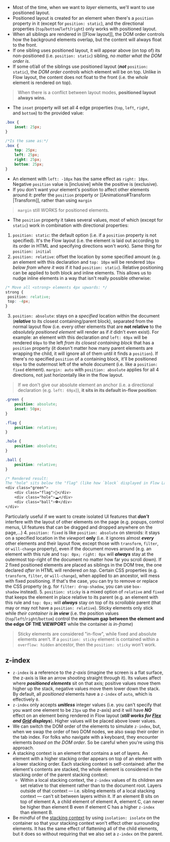 - Most of the time, when we want to *layer* elements, we'll want to use positioned layout.
- Positioned layout is created for an element when there's a `position` property in it 
  (except for `position: static`), and the directional properties (`top`/`bottom`/`left`/`right`) only works with positioned layout.
- When all siblings are rendered in [[Flow layout]], the DOM order controls how the background elements overlap, but the content will always float to the front.
- If one sibling uses positioned layout, it will appear above (on top of) its non-positioned (i.e. `position: static`) sibling, *no matter what the DOM order is*.
- If some of/all of the siblings use positioned layout (**_not_** `position: static`), the *DOM order controls* which element will be on top. Unlike in Flow layout, the content does not float to the front (i.e. the *whole* element is rendered on top).

> When there is a conflict between layout modes, **positioned layout always wins.**

- The `inset` property will set all 4 edge properties (`top`, `left`, `right`, and `bottom`) to the provided value:
```css
.box {
	inset: 25px;
}

/*Is the same as:*/
.box {
	top: 25px;
	left: 25px;
	right: 25px;
	bottom: 25px;
}
```

- An element with `left: -10px` has the same effect as `right: 10px`. Negative `position` value is [inclusive] while the positive is (exclusive).
- If you don't want your element's position to affect other elements around it: prefer the `position` property or [[Animations#Transform |Transform]], rather than using `margin`
> `margin` still WORKS for positioned elements.

- The `position` property it takes several values, most of which (except for `static`) work in combination with directional properties:
1. `position: static`: the default option (i.e. if a  `position` property is not specified). It's the Flow layout (i.e. the element is laid out according to its order in HTML and specifying directions won't work). Same thing for `position: initial`
2. `position: relative`: offset the location by some specified amount (e.g. an element with this declaration and `top: 10px` will be rendered `10px` *below* *from where it was* if it had `position: static`). Relative positioning can be applied to both block and inline elements. This allows us to nudge inline elements in a way that isn't really possible otherwise:
```css
/* Move all <strong> elements 4px upwards: */
strong {
 position: relative;
 top: -4px;
}
```
3. `position: absolute`: stays on a *specified* location within the document (***relative*** to its closest containing/parent block), separated from the normal layout flow (i.e. every other elements that are **not relative** to the *absolutely positioned element* will render as if *it* didn't even exist). For example: an element with this declaration *and* `left: 69px` will be rendered `69px` to the left *from its closest containing block* that has a `position` property (it doesn't matter how many parent elements are wrapping the child, it will ignore all of them until it finds a `position`). If there's no specified `position` of a containing block, it'll be positioned `69px` to the outermost left of the whole document (i.e. like a `position: fixed` element). 
   `margin: auto` with `position: absolute` applies for all 4 directions, not just horizontally like in the flow layout.
   
  > If we don't give our absolute element an anchor (i.e. a directional declaration (e.g. `left: 69px`)), **it sits in its default in-flow position**:
```css
.green {
	position: absolute;
	inset: 50px;
}

.flag {
	position: relative;
}

.hole {
	position: absolute;
}

.ball {
	position: relative;
}

/* Rendered result:
The "hole" sits below the "flag" (like how `block` displayed in Flow Layout) and the "ball" sits on top of the "hole" as if the "hole" isn't there*/
<div class="green">
	<div class="flag">🚩</div>
	<div class="hole">🕳</div>
	<div class="ball">⚽️</div>
</div>
```
   Particularly useful if we want to create isolated UI features that ***don't*** interfere with the layout of other elements on the page (e.g. popups, control menus, UI features that can be dragged and dropped anywhere on the page,...)
4. `position: fixed` is like `position: absolute` on steroids: it stays on a specified location in the *viewport* **only** (i.e. it ignores almost ***every*** other elements and their layout flow, except those with `transform`, `filter`, or `will-change` property), even if the document moves around (e.g. an element with this rule and `top: 0px; right: 0px` will ***always*** stay at the outermost top-right of the document no matter how far you scroll down).
	   If 2 fixed positioned elements are placed as siblings in the DOM tree, the one declared *after* in HTML will rendered *on top*.
	   Certain CSS properties (e.g. `transform`, `filter`, or `will-change`), when applied to an ancestor, will mess with fixed positioning. If that's the case, you can try to remove or replace the CSS property (e.g. for `filter: drop-shadow`, you can use `box-shadow` instead).
   5. `position: sticky` is a mixed option of `relative` and `fixed` that keeps the element in place relative to its parent (e.g. an element with this rule and `top: 0px;` will ***always*** stay on top of its *scrollable* parent (that may or may not have a `position: relative`). Sticky elements only stick while *their container* *is **in view*** (i.e. the position values (`top`/`left`/`right`/`bottom`) control the **minimum gap between the element and the edge OF THE VIEWPORT** while the container *is in-frame*)
   > Sticky elements are considered "in-flow", while fixed and absolute elements aren’t. 
   > If a  `position: sticky` element is contained within a `overflow: hidden` ancestor, then the `position: sticky` won't work.

## z-index
- `z-index` is a reference to the *z-axis* (imagine the screen is a flat surface, the z-axis is like an arrow shooting straight through it). Its values affect where ***positioned elements*** sit on that axis; positive values move them higher up the stack, negative values move them lower down the stack. By default, all *positioned* elements have a `z-index` of `auto`, which is effectively `0`.
- `z-index` only accepts ***unitless*** integer values (i.e. you can't specify that you want one element to be `23px` up the z-axis) and it will have **_NO_** effect on an element being rendered in Flow layout (***still works for [Flex](https://courses.joshwcomeau.com/css-for-js/04-flexbox/11-flex-interactions) and [Grid](https://courses.joshwcomeau.com/css-for-js/07-css-grid/14-sticky-grids) displays***). Higher values will be placed above lower values.
- We can switch the DOM order of the elements to simulate `z-index`, but, when we swap the order of two DOM nodes, we also swap their order in the tab index. For folks who navigate with a keyboard, they encounter elements _based on the DOM order_. So be careful when you're using this approach.
- A stacking context is an element that contains a set of layers. An element with a higher stacking order appears on top of an element with a lower stacking order. Each stacking context is self-contained: after the element's contents are stacked, the whole element is considered in the stacking order of the parent stacking context:
	- Within a local stacking context, the `z-index` values of its children are set relative to that element rather than to the document root. Layers outside of that context — i.e. sibling elements of a local stacking context — can't sit between layers within it. If an element B sits on top of element A, a child element of element A, element C, can never be higher than element B even if element C has a higher `z-index` than element B.
- Be mindful of the [stacking context](https://developer.mozilla.org/en-US/docs/Web/CSS/CSS_Positioning/Understanding_z_index/The_stacking_context) by using `isolation: isolate` on the container so that your stacking context won't effect other surrounding elements. It has the same effect of flattening all of the child elements, but it does so without requiring that we also set a `z-index` on the parent.
